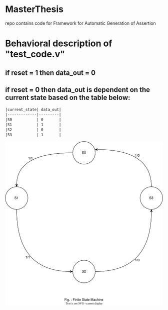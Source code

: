 # MasterThesis
repo contains code for Framework for Automatic Generation of Assertion


# Behavioral description of "test_code.v"

  ## if reset = 1 then data_out = 0
  
  ## if reset = 0 then data_out is dependent on the current state based on the table below:
  
    |current_state| data_out|
    |-------------|---------|
    |S0           | 0       |
    |S1           | 1       |
    |S2           | 0       |
    |S3           | 1       |


![alt text](https://github.com/vnay01/MasterThesis/blob/main/FSM.drawio.svg?raw=true)
